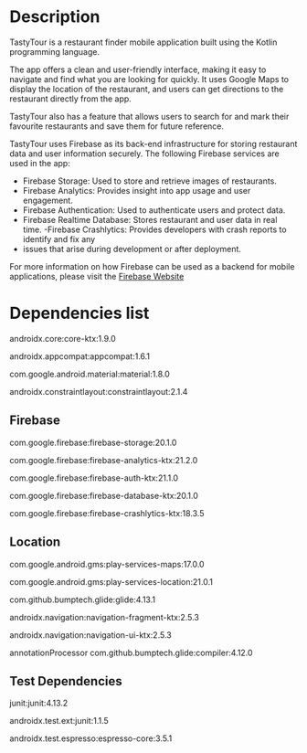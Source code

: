 # Description

TastyTour is a restaurant finder mobile application built using the Kotlin programming language.

The app offers a clean and user-friendly interface, making it easy to navigate and find what 
you are looking for quickly. It uses Google Maps to display the location of the restaurant, 
and users can get directions to the restaurant directly from the app.

TastyTour also has a feature that allows users to search for and mark their favourite restaurants 
and save them for future reference.

TastyTour uses Firebase as its back-end infrastructure for storing restaurant data and user 
information securely. The following Firebase services are used in the app:

- Firebase Storage: Used to store and retrieve images of restaurants.
- Firebase Analytics: Provides insight into app usage and user engagement.
- Firebase Authentication: Used to authenticate users and protect data.
- Firebase Realtime Database: Stores restaurant and user data in real time.
  -Firebase Crashlytics: Provides developers with crash reports to identify and fix any 
- issues that arise during development or after deployment.

For more information on how Firebase can be used as a backend for mobile applications, 
please visit the [Firebase Website](https://firebase.google.com/)
 


# Dependencies list

androidx.core:core-ktx:1.9.0   

androidx.appcompat:appcompat:1.6.1

com.google.android.material:material:1.8.0

androidx.constraintlayout:constraintlayout:2.1.4

## Firebase
com.google.firebase:firebase-storage:20.1.0

com.google.firebase:firebase-analytics-ktx:21.2.0

com.google.firebase:firebase-auth-ktx:21.1.0

com.google.firebase:firebase-database-ktx:20.1.0

com.google.firebase:firebase-crashlytics-ktx:18.3.5

## Location
com.google.android.gms:play-services-maps:17.0.0

com.google.android.gms:play-services-location:21.0.1

com.github.bumptech.glide:glide:4.13.1

androidx.navigation:navigation-fragment-ktx:2.5.3

androidx.navigation:navigation-ui-ktx:2.5.3

annotationProcessor com.github.bumptech.glide:compiler:4.12.0

## Test Dependencies
junit:junit:4.13.2

androidx.test.ext:junit:1.1.5

androidx.test.espresso:espresso-core:3.5.1








